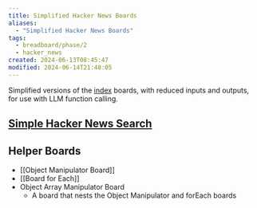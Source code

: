 ```yaml
---
title: Simplified Hacker News Boards
aliases:
  - "Simplified Hacker News Boards"
tags:
  - breadboard/phase/2
  - hacker_news
created: 2024-06-13T08:45:47
modified: 2024-06-14T21:48:05
---
```


Simplified versions of the [index](projects/Breadboard/Phase%202/Hacker%20News/index.md) boards, with reduced inputs and outputs, for use with LLM function calling.

## [Simple Hacker News Search](projects/Breadboard/Phase%202/Hacker%20News/simplified/Simple%20Hacker%20News%20Search.md)

## Helper Boards

- [[Object Manipulator Board]]
- [[Board for Each]]
- Object Array Manipulator Board
  - A board that nests the Object Manipulator and forEach boards

